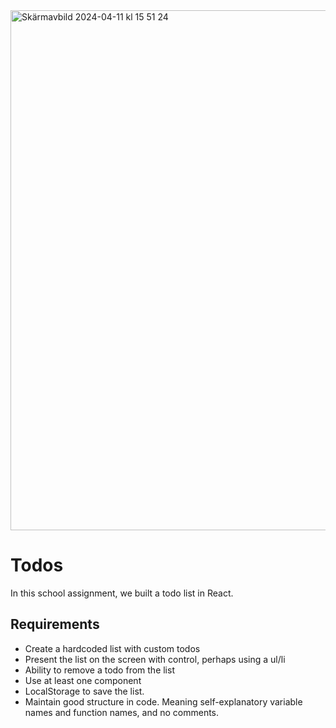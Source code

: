 <img width="832" alt="Skärmavbild 2024-04-11 kl  15 51 24" src="https://github.com/billiswruce/dreamlog/assets/98770226/172a6b12-5155-472e-bd87-5f4b07021f4e">

# Todos

In this school assignment, we built a todo list in React. 

## Requirements
- Create a hardcoded list with custom todos
- Present the list on the screen with control, perhaps using a ul/li
- Ability to remove a todo from the list
- Use at least one component
- LocalStorage to save the list.
- Maintain good structure in code. Meaning self-explanatory variable names and function names, and no comments.

